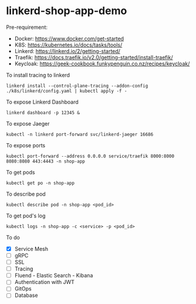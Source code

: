 # linkerd-shop-app-demo

Pre-requirement:
- Docker: https://www.docker.com/get-started
- K8S: https://kubernetes.io/docs/tasks/tools/
- Linkerd: https://linkerd.io/2/getting-started/
- Traefik: https://docs.traefik.io/v2.0/getting-started/install-traefik/
- Keycloak: https://geek-cookbook.funkypenguin.co.nz/recipes/keycloak/


To install tracing to linkerd
```
linkerd install --control-plane-tracing --addon-config ./k8s/linkerd/config.yaml | kubectl apply -f -
```

To expose Linkerd Dashboard
```
linkerd dashboard -p 12345 &
```

To expose Jaeger
```
kubectl -n linkerd port-forward svc/linkerd-jaeger 16686
```

To expose ports
```
kubectl port-forward --address 0.0.0.0 service/traefik 8000:8000 8080:8080 443:4443 -n shop-app
```

To get pods
```
kubectl get po -n shop-app
```

To describe pod
```
kubectl describe pod -n shop-app <pod_id>
```

To get pod's log
```
kubectl logs -n shop-app -c <service> -p <pod_id>
```

To do
 - [x] Service Mesh
 - [ ] gRPC
 - [ ] SSL
 - [ ] Tracing
 - [ ] Fluend - Elastic Search - Kibana
 - [ ] Authentication with JWT
 - [ ] GitOps
 - [ ] Database